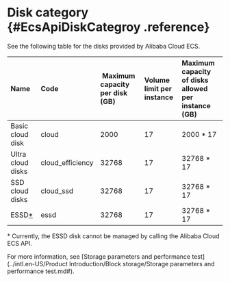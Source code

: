 # Disk category {#EcsApiDiskCategroy .reference}

See the following table for the disks provided by Alibaba Cloud ECS.

|Name|Code| Maximum capacity per disk \(GB\)|Volume limit per instance|Maximum capacity of disks allowed per instance \(GB\)|
|:---|:---|:--------------------------------|:------------------------|:----------------------------------------------------|
|Basic cloud disk|cloud|2000|17|2000 \* 17|
|Ultra cloud disks|cloud\_efficiency|32768|17|32768 \* 17|
|SSD cloud disks|cloud\_ssd|32768|17|32768 \* 17|
|ESSD[\*](#Note1)|essd|32768|17|32768 \* 17|

\* Currently, the ESSD disk cannot be managed by calling the Alibaba Cloud ECS API.

For more information, see [Storage parameters and performance test](../intl.en-US/Product Introduction/Block storage/Storage parameters and performance test.md#).


